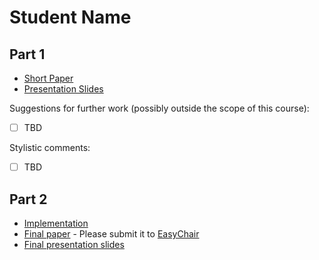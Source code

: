 # Student Name 

## Part 1

- [Short Paper](surname-proposal.pdf) <!-- You should rename these files-->
- [Presentation Slides](surname-presentation.pdf)

Suggestions for further work (possibly outside the scope of this course):

- [ ] TBD

Stylistic comments:

- [ ] TBD

## Part 2

- [Implementation](#TBD)
- [Final paper](surname-paper.pdf) - Please submit it to [EasyChair](https://easychair.org/conferences/?conf=ap2021)
- [Final presentation slides](surname-final-presentation-slides.pdf)
